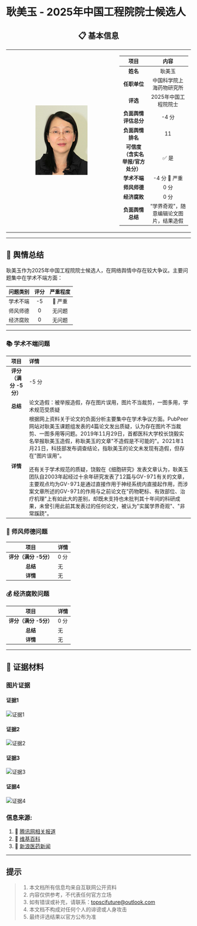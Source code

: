 # 耿美玉 - 2025年中国工程院院士候选人

<div align="center">

## 📋 基本信息

<table>
<tr>
<td width="60%" align="center">

![照片](../images/9_gongcheng_gengmeiyu/9_ip.jpg)

</td>
<td width="40%">

|         **项目**          |         **内容**          |
|:-----------------------:|:-----------------------:|
|         **姓名**          |           耿美玉           |
|        **任职单位**         |      中国科学院上海药物研究所       |
|         **评选**          |      2025年中国工程院院士       |
|      **负面舆情评估总分**       |          -4 分           |
|       **负面舆情排名**        |           11            |
| **可信度<br>（含实名举报/官方处分）** |           ✅ 是           |
|        **学术不端**         |       -4 分 🔴 严重        |
|        **师风师德**         |           0 分           |
|        **经济腐败**         |           0 分           |
|       **负面舆情总结**        | “学界奇观"，随意编辑论文图片，结果造假  |

</td>
</tr>
</table>
</div>

---

## 🔭 舆情总结

耿美玉作为2025年中国工程院院士候选人，在网络舆情中存在较大争议。主要问题集中在学术不端方面：

| 问题类别 | 评分 | 严重程度  |
|:---:|:--:|:-----:|
| 学术不端 | -5 | 🔴 严重 |
| 师风师德 | 0  |  无问题  |
| 经济腐败 | 0  |  无问题  |

---

### 📚 学术不端问题

|       项目       | 详情                                                                                                                                                                                                                                                                                                                                                                                       |
|:--------------:|:-----------------------------------------------------------------------------------------------------------------------------------------------------------------------------------------------------------------------------------------------------------------------------------------------------------------------------------------------------------------------------------------|
| **评分（满分 -5分）** | -5 分                                                                                                                                                                                                                                                                                                                                                                                     |
|     **总结**     | 论文造假：被举报造假，存在图片误用，图片不当裁剪，一图多用，学术规范受质疑                                                                                                                                                                                                                                                                                                                                                    |
|     **详情**     | 根据网上资料关于论文的负面分析主要集中在学术争议方面。PubPeer网站对耿美玉课题组发表的4篇论文发出质疑，认为存在图片不当裁剪、一图多用等问题。2019年11月29日，首都医科大学校长饶毅实名举报耿美玉造假，称耿美玉的文章"不造假是不可能的"。2021年1月21日，科技部发布调查结论，指耿美玉的论文未发现有造假，但存在"图片误用"。<br><br>还有关于学术规范的质疑，饶毅在《细胞研究》发表文章认为，耿美玉团队自2003年起经过十余年研究发表了12篇与GV-971有关的文章，主要观点均为GV-971是通过直接作用于神经系统内直接起作用，而涉案文章所述的GV-971的作用与之前论文在"药物靶标、有效部位、治疗机理"上有如此大的差别，却既未支持也未批判其十年间的科研成果，未曾引用此前其发表过的任何论文，被认为"实属学界奇观"、"非常蹊跷"。 |



### 👥 师风师德问题


|       项目       | 详情                                       |
|:--------------:|:-----------------------------------------|
| **评分（满分 -5分）** | 0 分                                      |
|     **总结**     | 无                     |
|     **详情**     | 无 |



### 💰 经济腐败问题

|       项目       | 详情                                       |
|:--------------:|:-----------------------------------------|
| **评分（满分 -5分）** | 0 分                                      |
|     **总结**     | 无                     |
|     **详情**     | 无 |


---

## 📎 证据材料

### 图片证据

#### 证据1 
![证据1](../images/9_gongcheng_jiazhenhua/9_p1.png)

#### 证据2
![证据2](../images/9_gongcheng_jiazhenhua/9_p2.png)

#### 证据3 
![证据3](../images/9_gongcheng_jiazhenhua/9_p3.png)

#### 证据4 
![证据4](../images/9_gongcheng_jiazhenhua/9_p4.png)


### 信息来源:

1. 🔗 [腾讯网相关报道](https://web.archive.org/web/20200204152004/https://new.qq.com/omn/20191106/20191106A0N3SF00.html)
2. 🔗 [维基百科](https://zh.wikipedia.org/zh-hans/耿美玉)
3. 🔗 [新浪医药新闻](https://med.sina.com/article_detail_103_1_109996.html)
 
---

## 提示

> 
> 1. 本文档所有信息均来自互联网公开资料
> 2. 内容仅供参考，不代表任何官方立场
> 3. 如有错误或补充，请联系：topscifuture@outlook.com
> 4. 本文档不构成对任何个人的诽谤或人身攻击
> 5. 最终评选结果以官方公布为准